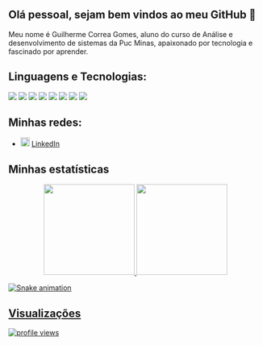 ## Olá pessoal, sejam bem vindos ao meu GitHub 👋

Meu nome é Guilherme Correa Gomes, aluno do curso de Análise e desenvolvimento de sistemas da Puc Minas, apaixonado por tecnologia e fascinado por aprender.

## Linguagens e Tecnologias:

[<img src="https://img.shields.io/badge/HTML5-E34F26?style=for-the-badge&logo=html5&logoColor=white"/>]()
<img src="https://img.shields.io/badge/CSS3-1572B6?style=for-the-badge&logo=css3&logoColor=white" />
<img src="https://img.shields.io/badge/JavaScript-323330?style=for-the-badge&logo=javascript&logoColor=F7DF1E" />
<img src="https://img.shields.io/badge/PHP-777BB4?style=for-the-badge&logo=php&logoColor=white" />
<img src="https://img.shields.io/badge/MySQL-00000F?style=for-the-badge&logo=mysql&logoColor=white" />
<img src="https://img.shields.io/badge/-Git-white?style=for-the-badge&logo=Git" />
<img src="https://img.shields.io/badge/GitHub-%2312100E.svg?&style=for-the-badge&logo=Github&logoColor=white" />
<img src="https://img.shields.io/badge/Visual_Studio_Code-0078D4?style=for-the-badge&logo=visual%20studio%20code&logoColor=white" />

## Minhas redes:
<ul>
  <li>
    <img src="https://user-images.githubusercontent.com/30157522/87161827-6cd77380-c29b-11ea-902a-725eeed60745.png" width="18" alt="Linkedin"> 
    <a href="https://www.linkedin.com/in/guilherme-gomes-1641a31b9/" target="_blank" title="My LinkedIn">LinkedIn</a>
  </li>
</ul>

## Minhas estatísticas
<div align="center">
  <a href="https://github.com/ThaissaDrumond">
  
  <img height="180em" src="https://github-readme-stats.vercel.app/api/top-langs/?username=ThaissaDrumond&layout=compact&langs_count=7&theme=jolly"/>
  <img height="180em" src="https://github-readme-stats.vercel.app/api?username=ThaissaDrumond&show_icons=true&theme=jolly&include_all_commits=true&hide=,prs,issues&count_private=true"/>
</div>

  ![Snake animation](https://github.com/ThaissaDrumond/thaissadrumond/blob/output/github-contribution-grid-snake.svg)

## Visualizações
<p>
  <img src="https://gpvc.arturio.dev/GuilhermeCorrea21" alt="profile views">
</p>

